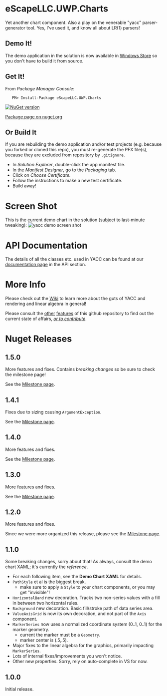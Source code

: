 # eScapeLLC.UWP.Charts
Yet another chart component.  Also a play on the venerable "yacc" parser-generator tool.  Yes, I've used it, and know all about LR(1) parsers!

## Demo It!
The demo application in the solution is now available in [Windows Store](https://www.microsoft.com/store/apps/9P9XC6Z7R3BW) so you don't have to build it from source.

## Get It!
From *Package Manager Console*:
```
   PM> Install-Package eScapeLLC.UWP.Charts
```
[![NuGet version](https://badge.fury.io/nu/escapellc.uwp.charts.svg)](https://badge.fury.io/nu/escapellc.uwp.charts)

[Package page on nuget.org](https://www.nuget.org/packages/eScapeLLC.UWP.Charts/)

## Or Build It
If you are rebuilding the demo application and/or test projects (e.g. because you forked or cloned this repo), you must re-generate the PFX file(s), because they are excluded from repository by `.gitignore`.

* In *Solution Explorer*, double-click the app manifest file.
* In the *Manifest Designer*, go to the *Packaging* tab.
* Click on *Choose Certificate*.
* Follow the instructions to make a new test certificate.
* Build away!

# Screen Shot
This is the current demo chart in the solution (subject to last-minute tweaking):
![yacc demo screen shot](http://escape-technology-llc.com/mobile/wp-content/gallery/main/yacc-chart-demo-18.png)

# API Documentation
The details of all the classes etc. used in YACC can be found at our [documentation page](http://escape-technology-llc.com/documentation/escapellc-uwp-core/) in the API section.

# More Info
Please check out the [Wiki](../../wiki) to learn more about the guts of YACC and rendering and linear algebra in general!

Please consult the [other](../../issues) [features](../../projects) of this github repository to find out the current state of affairs, [*or to contribute*](../../pulls).

# Nuget Releases
## 1.5.0
More features and fixes.  Contains *breaking changes* so be sure to check the milestone page!

See the [Milestone page](https://github.com/escape-llc/yet-another-chart-component/milestone/6?closed=1).

## 1.4.1
Fixes due to sizing causing `ArgumentException`.

See the [Milestone page](https://github.com/escape-llc/yet-another-chart-component/milestone/7?closed=1).

## 1.4.0
More features and fixes.

See the [Milestone page](https://github.com/escape-llc/yet-another-chart-component/milestone/5?closed=1).

## 1.3.0
More features and fixes.

See the [Milestone page](https://github.com/escape-llc/yet-another-chart-component/milestone/4?closed=1).

## 1.2.0
More features and fixes.

Since we were more organized this release, please see the [Milestone page](https://github.com/escape-llc/yet-another-chart-component/milestone/3?closed=1).

## 1.1.0
Some breaking changes, sorry about that!  As always, consult the demo chart XAML; it's currently the *reference*.

* For each following item, see the **Demo Chart XAML** for details.
* `PathStyle` et al is the biggest break.
   * make sure to apply a `Style` to your chart components, or you may get "invisible"!
* `HorizontalBand` new decoration.  Tracks two non-series values with a fill in between two horizontal rules.
* `Background` new decoration.  Basic fill/stroke path of data series area.
* `ValueAxisGrid` is now its own decoration, and not part of the `Axis` component.
* `MarkerSeries` now uses a normalized coordinate system (0..1, 0..1) for the marker geometry.
   * current the marker must be a `Geometry`.
   * marker center is (.5,.5).
* Major fixes to the linear algebra for the graphics, primarily impacting `MarkerSeries`.
* Lots of internal fixes/improvements you won't notice.
* Other new properties.  Sorry, rely on auto-complete in VS for now.

## 1.0.0
Initial release.
